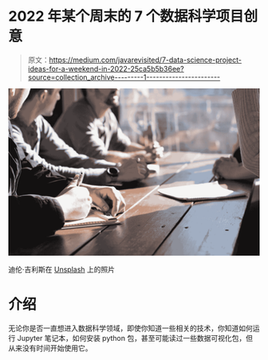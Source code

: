 # 2022 年某个周末的 7 个数据科学项目创意

> 原文：<https://medium.com/javarevisited/7-data-science-project-ideas-for-a-weekend-in-2022-25ca5b5b36ee?source=collection_archive---------1----------------------->

![](img/cd1ebdeb9e116355e0d142182f129fe3.png)

迪伦·吉利斯在 [Unsplash](https://unsplash.com/s/photos/project?utm_source=unsplash&utm_medium=referral&utm_content=creditCopyText) 上的照片

# 介绍

无论你是否一直想进入数据科学领域，即使你知道一些相关的技术，你知道如何运行 Jupyter 笔记本，如何安装 python 包，甚至可能读过一些数据可视化包，但从来没有时间开始使用它。